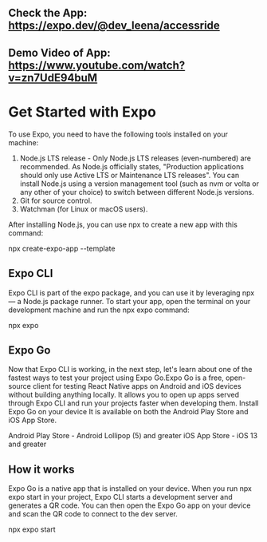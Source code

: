## Check the App: https://expo.dev/@dev_leena/accessride
## Demo Video of App: https://www.youtube.com/watch?v=zn7UdE94buM

# Get Started with Expo
To use Expo, you need to have the following tools installed on your machine:

1. Node.js LTS release - Only Node.js LTS releases (even-numbered) are recommended.
As Node.js officially states, "Production applications should only use Active LTS or Maintenance LTS releases". You can install Node.js using a version management tool (such as nvm or volta or any other of your choice) to switch between different Node.js versions.
2. Git for source control.
3. Watchman (for Linux or macOS users).
   
 After installing Node.js, you can use npx to create a new app with this command:
 
 npx create-expo-app --template   

## Expo CLI
Expo CLI is part of the expo package, and you can use it by leveraging npx — a Node.js package runner. To start your app, open the terminal on your development machine and run the npx expo command:

npx expo


## Expo Go
Now that Expo CLI is working, in the next step, let's learn about one of the fastest ways to test your project using Expo Go.Expo Go is a free, open-source client for testing React Native apps on Android and iOS devices without building anything locally. It allows you to open up apps served through Expo CLI and run your projects faster when developing them.
Install Expo Go on your device
It is available on both the Android Play Store and iOS App Store.

Android Play Store - Android Lollipop (5) and greater
iOS App Store - iOS 13 and greater

## How it works
Expo Go is a native app that is installed on your device. When you run npx expo start in your project, Expo CLI starts a development server and generates a QR code. You can then open the Expo Go app on your device and scan the QR code to connect to the dev server.


npx expo start
